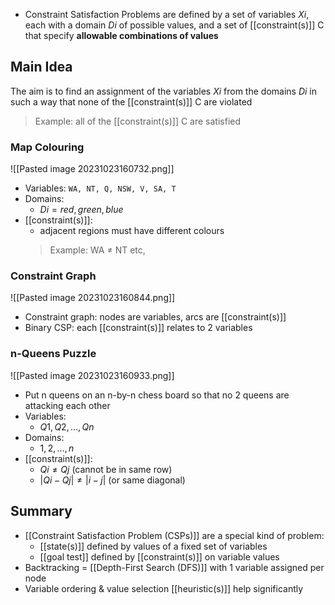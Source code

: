 - Constraint Satisfaction Problems are defined by a set of variables $Xi$, each with a domain $Di$ of possible values, and a set of [[constraint(s)]] C that specify **allowable combinations of values**

## Main Idea
The aim is to find an assignment of the variables $Xi$ from the domains $Di$ in such a way that none of the [[constraint(s)]] C are violated
> Example: all of the [[constraint(s)]] C are satisfied


### Map Colouring
![[Pasted image 20231023160732.png]]
- Variables:
     `WA, NT, Q, NSW, V, SA, T`
- Domains:
    - $Di = {red, green, blue}$
- [[constraint(s)]]:
    - adjacent regions must have different colours
    > Example: WA ≠ NT etc,
    

### Constraint Graph
![[Pasted image 20231023160844.png]]
- Constraint graph: nodes are variables, arcs are [[constraint(s)]]
- Binary CSP: each [[constraint(s)]] relates to 2 variables

### n-Queens Puzzle
![[Pasted image 20231023160933.png]]
- Put n queens on an n-by-n chess board so that no 2 queens are attacking each other
- Variables:
	- $Q1, Q2, ..., Qn$
- Domains: 
	- ${1,2,...,n}$
- [[constraint(s)]]:
	- $Qi ≠ Qj$ (cannot be in same row)
	- $|Qi - Qj| ≠ |i-j|$ (or same diagonal)

## Summary
- [[Constraint Satisfaction Problem (CSPs)]] are a special kind of problem:
    - [[state(s)]] defined by values of a fixed set of variables
    - [[goal test]] defined by [[constraint(s)]] on variable values
- Backtracking = [[Depth-First Search (DFS)]] with 1 variable assigned per node
- Variable ordering & value selection [[heuristic(s)]] help significantly